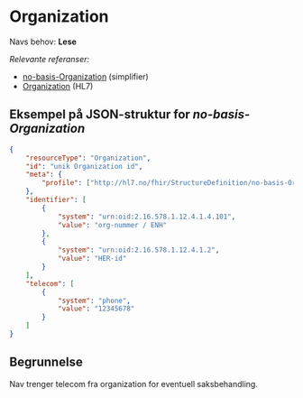 # Organization

Navs behov: **Lese**

_Relevante referanser:_

- [no-basis-Organization](https://simplifier.net/hl7norwayno-basis/nobasisorganization) (simplifier)
- [Organization](https://hl7.org/fhir/R4/organization.html) (HL7)

## Eksempel på JSON-struktur for _no-basis-Organization_

```json
{
    "resourceType": "Organization",
    "id": "unik Organization id",
    "meta": {
        "profile": ["http://hl7.no/fhir/StructureDefinition/no-basis-Organization"]
    },
    "identifier": [
        {
            "system": "urn:oid:2.16.578.1.12.4.1.4.101",
            "value": "org-nummer / ENH"
        },
        {
            "system": "urn:oid:2.16.578.1.12.4.1.2",
            "value": "HER-id"
        }
    ],
    "telecom": [
        {
            "system": "phone",
            "value": "12345678"
        }
    ]
}
```

## Begrunnelse

Nav trenger telecom fra organization for eventuell saksbehandling.
